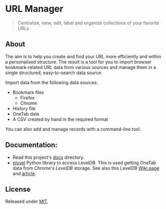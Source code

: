 # URL Manager
> Centralize, view, edit, label and organize collections of your favorite URLs 

## About

The aim is to help you create and find your URL more efficiently and within a personalised structure. The result is a tool for you to import browser bookmark-related URL data from various sources and manage them in a single structured, easy-to-search data source.

Import data from the following data sources:

- Bookmark files
    * Firefox
    * Chrome
- History file
- OneTab data
- A CSV created by hand in the required format

You can also add and manage records with a command-line tool.


## Documentation:

- Read this project's [docs](/docs) directory.
- [plyvel](https://plyvel.readthedocs.io) Python library to access LevelDB. This is used getting OneTab data from Chrome's _LevelDB_ storage. See also this LevelDB [Wiki page](https://en.wikipedia.org/wiki/LevelDB) and [article](https://www.developerfusion.com/news/123063/google-talks-leveldb-keyvalue-store-for-chrome/).


## License

Released under [MIT](/LICENSE).
